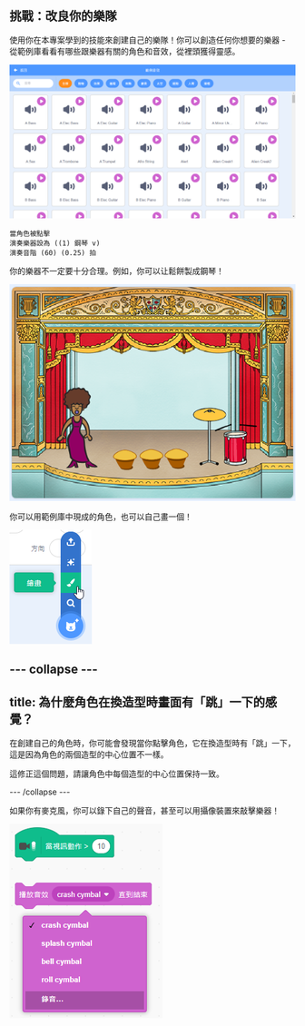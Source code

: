 ## 挑戰：改良你的樂隊

使用你在本專案學到的技能來創建自己的樂隊！你可以創造任何你想要的樂器 - 從範例庫看看有哪些跟樂器有關的角色和音效，從裡頭獲得靈感。

![截圖](images/band-ideas-sounds.png)

```blocks3
當角色被點擊
演奏樂器設為 ((1) 鋼琴 v)
演奏音階 (60) (0.25) 拍
```

你的樂器不一定要十分合理。例如，你可以让鬆餅製成鋼琴！

![截圖](images/band-piano.png)

你可以用範例庫中現成的角色，也可以自己畫一個！

![截圖](images/band-draw.png)

--- collapse ---
---
title: 為什麼角色在換造型時畫面有「跳」一下的感覺？
---
在創建自己的角色時，你可能會發現當你點擊角色，它在換造型時有「跳」一下，這是因為角色的兩個造型的中心位置不一樣。

這修正這個問題，請讓角色中每個造型的中心位置保持一致。

--- /collapse ---

如果你有麥克風，你可以錄下自己的聲音，甚至可以用攝像裝置來敲擊樂器！

![截圖](images/band-io.png)